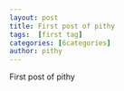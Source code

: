 ```yaml
---
layout: post
title: First post of pithy
tags:  [first tag]
categories: [6categories]
author: pithy
---
```



First post of pithy
